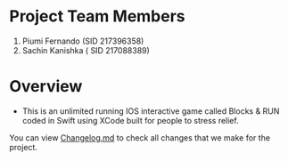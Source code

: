 # Project Team Members 

1. Piumi Fernando (SID 217396358)
2. Sachin Kanishka ( SID 217088389) 

# Overview 

- This is an unlimited running IOS interactive game called Blocks & RUN coded in Swift using XCode built for people to stress relief.

You can view [Changelog.md](https://github.com/pwarnaku/SIT305-Project/blob/master/Changedlog.md) to check all changes that we make for the project. 
